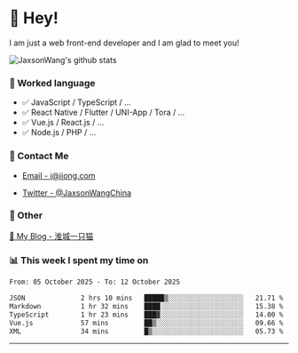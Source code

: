 # 👋 Hey!

I am just a web front-end developer and I am glad to meet you!

![JaxsonWang's github stats](https://github-readme-stats.vercel.app/api?username=JaxsonWang&&show_icons=true&&title_color=1abc9c&&icon_color=1abc9c)


### 📝 Worked language

- ✅ JavaScript / TypeScript / ...
- ✅ React Native / Flutter / UNI-App / Tora / ...
- ✅ Vue.js / React.js / ...
- ✅ Node.js / PHP / ...

### 📮 Contact Me

- [Email - i@iiong.com](mailto:i@iiong.com)

- [Twitter - @JaxsonWangChina](https://twitter.com/JaxsonWangChina)

### 🤪 Other

[📌 My Blog - 淮城一只猫](https://iiong.com)

### 📊 This week I spent my time on

<!--START_SECTION:waka-->

```txt
From: 05 October 2025 - To: 12 October 2025

JSON              2 hrs 10 mins   █████▒░░░░░░░░░░░░░░░░░░░   21.71 %
Markdown          1 hr 32 mins    ████░░░░░░░░░░░░░░░░░░░░░   15.38 %
TypeScript        1 hr 23 mins    ███▓░░░░░░░░░░░░░░░░░░░░░   14.00 %
Vue.js            57 mins         ██▒░░░░░░░░░░░░░░░░░░░░░░   09.66 %
XML               34 mins         █▒░░░░░░░░░░░░░░░░░░░░░░░   05.73 %
```

<!--END_SECTION:waka-->

---
